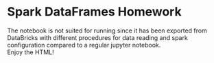 # Spark DataFrames Homework

The notebook is not suited for running since it has been exported from DataBricks with different procedures for data reading and spark configuration compared to a regular jupyter notebook.  
Enjoy the HTML!
